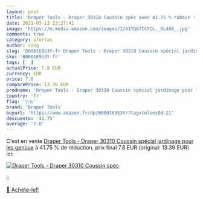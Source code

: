 ```yaml
---
layout: post
title: 'Draper Tools - Draper 30310 Coussin spéc avec 41.75 % rabais '
date: 2021-03-13 13:27:42
image: 'https://m.media-amazon.com/images/I/41YG67CCYCL._SL400_.jpg'
comments: true
category: ofertas
author: ring
slug: 'B0001K9S3Y-fr Draper Tools - Draper 30310 Coussin spécial jardinage pour...'
sku: 'B0001K9S3Y-fr'
tags: [  ]
actualPrice: 7.8 EUR
currency: EUR
price: 7.8
comparePrice: 13.39 EUR
prodname: 'Draper Tools - Draper 30310 Coussin spécial jardinage pour les genoux'
country: 'fr'
flag: '🇫🇷'
brand: 'Draper Tools'
buyurl: 'https://www.amazon.fr/dp/B0001K9S3Y/?tag=tolees0d-21'
descuento: '41.75'
average: '7.8'
---
```


C'est en vente [Draper Tools - Draper 30310 Coussin spécial jardinage pour les genoux](https://www.amazon.fr/dp/B0001K9S3Y/?tag=tolees0d-21)  à  41.75 % de réduction, prix final  7.8 EUR (original: 13.39 EUR) ici:

[![Draper Tools - Draper 30310 Coussin spéc](https://m.media-amazon.com/images/I/41YG67CCYCL._SL400_.jpg)](https://www.amazon.fr/dp/B0001K9S3Y/?tag=tolees0d-21)

ℹ️:


[🛒 Achète-le!!](https://www.amazon.fr/dp/B0001K9S3Y/?tag=tolees0d-21)
